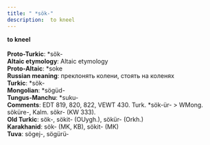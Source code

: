 ```yaml
---
title: " *sök-"
description:  to kneel
---
```

<strong> to kneel</strong><br><br>
<strong>Proto-Turkic</strong>:  *sök-<br>
<strong>Altaic etymology</strong>:  Altaic etymology<br>
<strong> Proto-Altaic</strong>:  *soke<br>
<strong>Russian meaning</strong>:  преклонять колени, стоять на коленях<br>
<strong>Turkic</strong>:  *sök-<br>
<strong>Mongolian</strong>:  *sögüd-<br>
<strong>Tungus-Manchu</strong>:  *suku-<br>
<strong>Comments</strong>:  EDT 819, 820, 822, VEWT 430. Turk. *sök-ür- > WMong. söküre-, Kalm. sökr- (KW 333).<br>
<strong>Old Turkic</strong>:  sök-, sökit- (OUygh.), sökür- (Orkh.)<br>
<strong>Karakhanid</strong>:  sök- (MK, KB), sökit- (MK)<br>
<strong>Tuva</strong>:  sögej-, sögürü-<br>


